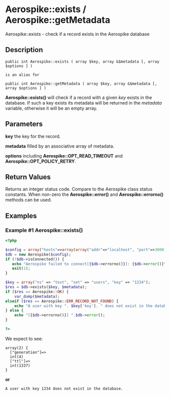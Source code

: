 
# Aerospike::exists / Aerospike::getMetadata

Aerospike::exists - check if a record exists in the Aerospike database

## Description

```
public int Aerospike::exists ( array $key, array &$metadata [, array $options ] )

is an alias for

public int Aerospike::getMetadata ( array $key, array &$metadata [, array $options ] )
```

**Aerospike::exists()** will check if a record with a given *key* exists in the database.
If such a key exists its metadata will be returned in the *metadata* variable,
otherwise it will be an empty array.

## Parameters

**key** the key for the record.

**metadata** filled by an associative array of metadata.

**options** including **Aerospike::OPT_READ_TIMEOUT** and **Aerospike::OPT_POLICY_RETRY**.

## Return Values

Returns an integer status code.  Compare to the Aerospike class status
constants.  When non-zero the **Aerospike::error()** and
**Aerospike::errorno()** methods can be used.

## Examples

### Example #1 Aerospike::exists()

```php
<?php

$config = array("hosts"=>array(array("addr"=>"localhost", "port"=>3000));
$db = new Aerospike($config);
if (!$db->isConnected()) {
   echo "Aerospike failed to connect[{$db->errorno()}]: {$db->error()}\n";
   exit(1);
}

$key = array("ns" => "test", "set" => "users", "key" => "1234");
$res = $db->exists($key, $metadata);
if ($res == Aerospike::OK) {
    var_dump($metadata);
elseif ($res == Aerospike::ERR_RECORD_NOT_FOUND) {
    echo "A user with key ". $key['key']. " does not exist in the database\n";
} else {
    echo "[{$db->errorno()}] ".$db->error();
}

?>
```

We expect to see:

```
array(2) {
  ["generation"]=>
  int(4)
  ["ttl"]=>
  int(1337)
}
```
**or**
```
A user with key 1234 does not exist in the database.
```

